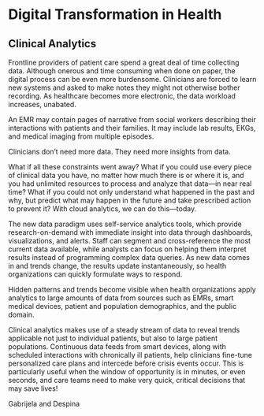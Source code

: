 # Digital Transformation in Health


## Clinical Analytics

Frontline providers of patient care spend a great deal of time collecting data. Although onerous and time consuming when done on paper, the digital process can be even more burdensome. Clinicians are forced to learn new systems and asked to make notes they might not otherwise bother recording. As healthcare becomes more electronic, the data workload increases, unabated.

An EMR may contain pages of narrative from social workers describing their interactions with patients and their families. It may include lab results, EKGs, and medical imaging from multiple episodes.

Clinicians don’t need more data. They need more insights from data.

What if all these constraints went away? What if you could use every piece of clinical data you have, no matter how much there is or where it is, and you had unlimited resources to process and analyze that data—in near real time? What if you could not only understand what happened in the past and why, but predict what may happen in the future and take prescribed action to prevent it? With cloud analytics, we can do this—today.

The new data paradigm uses self-service analytics tools, which provide research-on-demand with immediate insight into data through dashboards, visualizations, and alerts. Staff can segment and cross-reference the most current data available, while analysts can focus on helping them interpret results instead of programming complex data queries. As new data comes in and trends change, the results update instantaneously, so health organizations can quickly formulate ways to respond.

Hidden patterns and trends become visible when health organizations apply analytics to large amounts of data from sources such as EMRs, smart medical devices, patient and population demographics, and the public domain.

Clinical analytics makes use of a steady stream of data to reveal trends applicable not just to individual patients, but also to large patient populations. Continuous data feeds from smart devices, along with scheduled interactions with chronically ill patients,
help clinicians fine-tune personalized care plans and intercede before crisis events occur. This is particularly useful when the window of opportunity is in minutes, or even seconds, and care teams need to make very quick, critical decisions that may save lives!

Gabrijela and Despina
